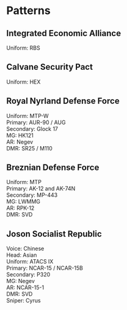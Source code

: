 # Patterns

## Integrated Economic Alliance

Uniform: RBS

## Calvane Security Pact

Uniform: HEX

## Royal Nyrland Defense Force

Uniform: MTP-W  
Primary: AUR-90 / AUG  
Secondary: Glock 17  
MG: HK121  
AR: Negev  
DMR: SR25 / M110  

## Breznian Defense Force

Uniform: MTP  
Primary: AK-12 and AK-74N  
Secondary: MP-443  
MG: LWMMG  
AR: RPK-12  
DMR: SVD  

## Joson Socialist Republic

Voice: Chinese  
Head: Asian  
Uniform: ATACS IX  
Primary: NCAR-15 / NCAR-15B  
Secondary: P320  
MG: Negev  
AR: NCAR-15-1  
DMR: SVD  
Sniper: Cyrus  
